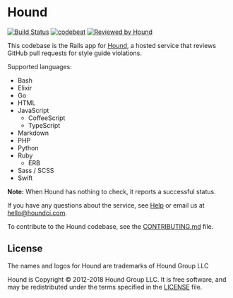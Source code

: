 # Hound

[![Build Status](https://circleci.com/gh/houndci/hound.svg?style=shield)](https://circleci.com/gh/houndci/hound)
[![codebeat](https://codebeat.co/badges/4d0a821d-1f2c-4e68-90ec-597e533802a4)](https://codebeat.co/projects/github-com-thoughtbot-hound)
[![Reviewed by Hound](https://img.shields.io/badge/Reviewed_by-Hound-8E64B0.svg)](https://houndci.com)

This codebase is the Rails app for
[Hound](http://houndci.com),
a hosted service
that reviews GitHub pull requests
for style guide violations.

Supported languages:
- Bash
- Elixir
- Go
- HTML
- JavaScript
  - CoffeeScript
  - TypeScript
- Markdown
- PHP
- Python
- Ruby
  - ERB
- Sass / SCSS
- Swift

**Note:** When Hound has nothing to check, it reports a successful status.

If you have any questions about the service,
see [Help] or email us at [hello@houndci.com].

To contribute to the Hound codebase,
see the [CONTRIBUTING.md] file.

[Help]: https://houndci.com/help
[hello@houndci.com]: mailto:hello@houndci.com
[CONTRIBUTING.md]: CONTRIBUTING.md

## License

The names and logos for Hound are trademarks of Hound Group LLC

Hound is Copyright © 2012-2018 Hound Group LLC. It is free software, and may be
redistributed under the terms specified in the [LICENSE](LICENSE) file.
